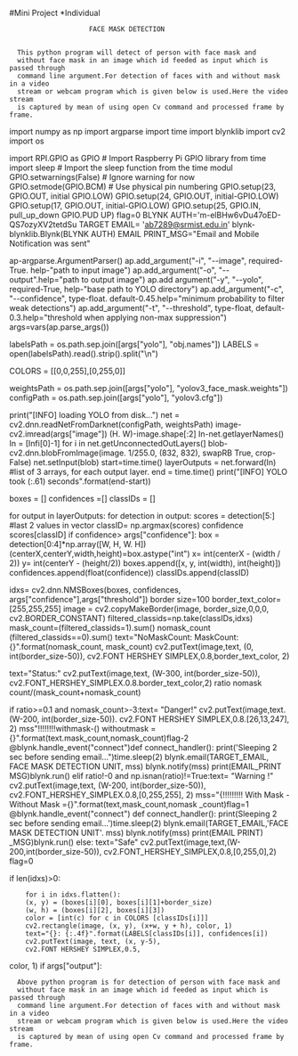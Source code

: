 #Mini Project
*Individual
            
                        FACE MASK DETECTION
                        
                        
      This python program will detect of person with face mask and
      without face mask in an image which id feeded as input which is passed through
      command line argument.For detection of faces with and without mask in a video 
      stream or webcam program which is given below is used.Here the video stream
      is captured by mean of using open Cv command and processed frame by frame.



import numpy as np
import argparse
import time 
import blynklib
import cv2
import os

import RPI.GPIO as GPIO # Import Raspberry Pi GPIO library
from time import sleep # Import the sleep function from the time modul
GPIO.setwarnings(False) # Ignore warning for now
GPIO.setmode(GPIO.BCM) # Use physical pin numbering 
GPIO.setup(23, GPIO.OUT, initial GPIO.LOW)
GPIO.setup(24, GPIO.OUT, initial-GPIO.LOW)
GPIO.setup(17, GPIO.OUT, initial-GPIO.LOW)
GPIO.setup(25, GPIO.IN, pull_up_down GPIO.PUD UP)
flag=0
BLYNK AUTH='m-elBHw6vDu47oED-QS7ozyXV2tetdSu
TARGET EMAIL= 'ab7289@srmist.edu.in'
blynk- blynklib.Blynk(BLYNK AUTH)
EMAIL PRINT_MSG="Email and Mobile Notification was sent"

ap-argparse.ArgumentParser()
ap.add_argument("-i", "--image", required-True. help-"path to input image")
ap.add_argument("-o", "--output".help="path to output image") 
ap.add argument("-y", "--yolo", required-True, help-"base path to YOLO directory") 
ap.add_argument("-c", "--confidence", type-float. default-0.45.help="minimum
probability to filter weak detections")
ap.add_argument("-t", "--threshold", type-float, default-0.3.help="threshold when applying non-max suppression") 
args=vars(ap.parse_args())

labelsPath = os.path.sep.join([args["yolo"], "obj.names"])
LABELS = open(labelsPath).read().strip().split("\n")

COLORS = [[0,0,255],[0,255,0]]

weightsPath = os.path.sep.join([args["yolo"], "yolov3_face_mask.weights"]) 
configPath = os.path.sep.join([args["yolo"], "yolov3.cfg"])

print("[INFO] loading YOLO from disk...") 
net = cv2.dnn.readNetFromDarknet(configPath, weightsPath) 
image- cv2.imread(args["image"])
(H. W)-image.shape[:2]
In-net.getlayerNames()
In = [Infi[0]-1] for i in net.getUnconnectedOutLayers(]
blob-cv2.dnn.blobFromImage(image. 1/255.0, (832, 832), swapRB True, crop-False)
net.setInput(blob) 
start=time.time()
layerOutputs = net.forward(In) #list of 3 arrays, for each output layer. 
end = time.time()
print("[INFO] YOLO took (:.61) seconds".format(end-start))

boxes = [] 
confidences =[]
classIDs = []

for output in layerOutputs:
     for detection in output:
             scores = detection[5:] #last 2 values in vector 
             classID= np.argmax(scores)
             confidence scores[classID]
             if confidence> args["confidence"]:
             box = detection[0:4]*np.array([W, H, W. H])
             (centerX,centerY,width,height)=box.astype("int")
             x= int(centerX - (width / 2))
             y= int(centerY - (height/2)) 
             boxes.append([x, y, int(width), int(height)])
             confidences.append(float(confidence))
             classIDs.append(classID)

idxs= cv2.dnn.NMSBoxes(boxes, confidences, args["confidence"],args["threshold"])
border size=100
border_text_color=[255,255,255]
image = cv2.copyMakeBorder(image, border_size,0,0,0, cv2.BORDER_CONSTANT)
filtered_classids=np.take(classIDs,idxs)
mask_count=(filtered_classids=1).sum() 
nomask_count (filtered_classids==0).sum()
text="NoMaskCount: MaskCount: {}".format(nomask_count, mask_count)
cv2.putText(image,text, (0, int(border_size-50)), 
cv2.FONT HERSHEY SIMPLEX,0.8,border_text_color, 2)

text="Status:"
cv2.putText(image,text, (W-300, int(border_size-50)),
cv2.FONT_HERSHEY_SIMPLEX.0.8.border_text_color,2)
ratio nomask count/(mask_count+nomask_count)

if ratio>=0.1 and
   nomask_count>-3:text=
   "Danger!"
   cv2.putText(image,text. (W-200, int(border_size-50)).
cv2.FONT HERSHEY SIMPLEX,0.8.[26,13,247], 2)
   mss"!!!!!!!!withmask-() withoutmask
   ={}".format(text.mask_count,nomask_count)flag-2
   @blynk.handle_event("connect")def
   connect_handler():
   print('Sleeping 2 sec before sending
   email...")time.sleep(2) 
   blynk.email(TARGET_EMAIL, FACE MASK DETECTION UNIT, mss)
   blynk.notify(mss)
   print(EMAIL_PRINT
   MSG)blynk.run()
 elif ratio!-0 and
   np.isnan(ratio)!=True:text=
   "Warning !" 
   cv2.putText(image,text, (W-200, int(border_size-50)), 
 cv2.FONT_HERSHEY_SIMPLEX.0.8,[0,255,255], 2)
   mss="{!!!!!!!!! With Mask - Without Mask
   ={}".format(text,mask_count,nomask
   _count)flag=1
   @blynk.handle_event("connect") def
   connect_handler():
   print(Sleeping 2 sec before sending
   email...')time.sleep(2)
   blynk.email(TARGET_EMAIL,'FACE MASK DETECTION UNIT'. mss)
   blynk.notify(mss)
   print(EMAIL PRINT)
   _MSG)blynk.run()
else:
   text="Safe"
   cv2.putText(image,text,(W-200,int(border_size-50)),
cv2.FONT_HERSHEY_SIMPLEX,0.8,[0,255,0],2)
  flag=0

if len(idxs)>0:

        for i in idxs.flatten():
        (x, y) = (boxes[i][0], boxes[i][1]+border_size)
        (w, h) = (boxes[i][2], boxes[i][3])
        color = [int(c) for c in COLORS [classIDs[i]]]
        cv2.rectangle(image, (x, y), (x+w, y + h), color, 1)
        text="{}: {:.4f}".format(LABELS[classIDs[i]], confidences[i])
        cv2.putText(image, text, (x, y-5),
        cv2.FONT HERSHEY SIMPLEX,0.5,
color, 1)
if args["output"]:





      Above python program is for detection of person with face mask and
      without face mask in an image which id feeded as input which is passed through
      command line argument.For detection of faces with and without mask in a video 
      stream or webcam program which is given below is used.Here the video stream
      is captured by mean of using open Cv command and processed frame by frame.
